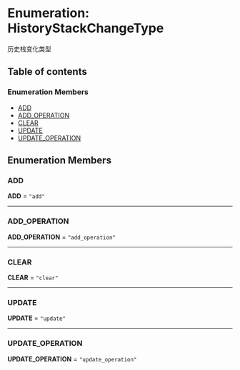 # Enumeration: HistoryStackChangeType

历史栈变化类型

## Table of contents

### Enumeration Members

* [ADD](/en/auto-docs/free-history-plugin/enums/HistoryStackChangeType.md#add)
* [ADD\_OPERATION](/en/auto-docs/free-history-plugin/enums/HistoryStackChangeType.md#add_operation)
* [CLEAR](/en/auto-docs/free-history-plugin/enums/HistoryStackChangeType.md#clear)
* [UPDATE](/en/auto-docs/free-history-plugin/enums/HistoryStackChangeType.md#update)
* [UPDATE\_OPERATION](/en/auto-docs/free-history-plugin/enums/HistoryStackChangeType.md#update_operation)

## Enumeration Members

### ADD

**ADD** = `"add"`

***

### ADD\_OPERATION

**ADD\_OPERATION** = `"add_operation"`

***

### CLEAR

**CLEAR** = `"clear"`

***

### UPDATE

**UPDATE** = `"update"`

***

### UPDATE\_OPERATION

**UPDATE\_OPERATION** = `"update_operation"`
